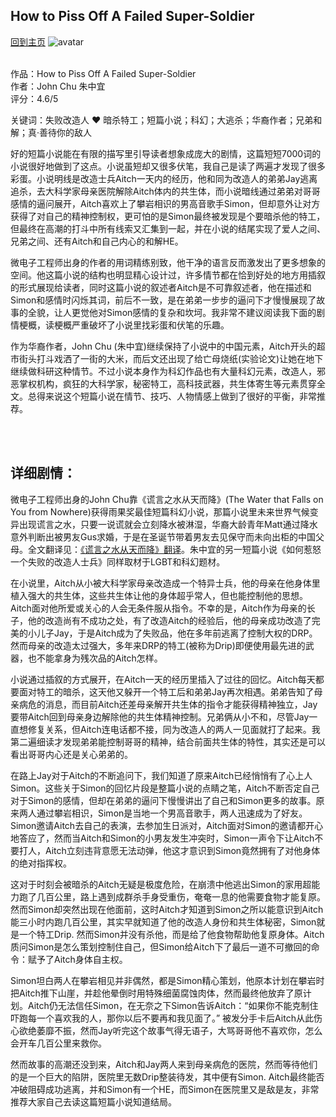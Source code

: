 ## How to Piss Off A Failed Super-Soldier
[回到主页](https://boheme130.github.io/Fiction.git.io/)
![avatar](https://i.ibb.co/tKcdmzn/Super-Soldier-FINAL-3-jpg.png)
<br/>
<br/>

作品：How to Piss Off A Failed Super-Soldier <br>
作者：John Chu  朱中宜 <br>
评分：4.6/5 <br>

关键词：失败改造人 ❤️ 暗杀特工；短篇小说；科幻；大逃杀；华裔作者；兄弟和解；真·善待你的敌人

好的短篇小说能在有限的描写里引导读者想象成庞大的剧情，这篇短短7000词的小说很好地做到了这点。小说虽短却又很多伏笔，我自己是读了两遍才发现了很多彩蛋。小说明线是改造士兵Aitch一天内的经历，他和同为改造人的弟弟Jay逃离追杀，去大科学家母亲医院解除Aitch体内的共生体，而小说暗线通过弟弟对哥哥感情的逼问展开，Aitch喜欢上了攀岩相识的男高音歌手Simon，但却意外让对方获得了对自己的精神控制权，更可怕的是Simon最终被发现是个要暗杀他的特工，但最终在高潮的打斗中所有线索又汇集到一起，并在小说的结尾实现了爱人之间、兄弟之间、还有Aitch和自己内心的和解HE。

微电子工程师出身的作者的用词精练别致，他干净的语言反而激发出了更多想象的空间。他这篇小说的结构也明显精心设计过，许多情节都在恰到好处的地方用插叙的形式展现给读者，同时这篇小说的叙述者Aitch是不可靠叙述者，他在描述和Simon和感情时闪烁其词，前后不一致，是在弟弟一步步的逼问下才慢慢展现了故事的全貌，让人更觉他对Simon感情的复杂和坎坷。我非常不建议阅读我下面的剧情梗概，读梗概严重破坏了小说里找彩蛋和伏笔的乐趣。

作为华裔作者，John Chu (朱中宜)继续保持了小说中的中国元素，Aitch开头的超市街头打斗戏洒了一街的大米，而后文还出现了给亡母烧纸(实验论文)让她在地下继续做科研这种情节。不过小说本身作为科幻作品也有大量科幻元素，改造人，邪恶掌权机构，疯狂的大科学家，秘密特工，高科技武器，共生体寄生等元素贯穿全文。总得来说这个短篇小说在情节、技巧、人物情感上做到了很好的平衡，非常推荐。

<br>
<br>

## 详细剧情：
微电子工程师出身的John Chu靠《谎言之水从天而降》(The Water that Falls on You from Nowhere)获得雨果奖最佳短篇科幻小说，那篇小说里未来世界气候变异出现谎言之水，只要一说谎就会立刻降水被淋湿，华裔大龄青年Matt通过降水意外判断出被男友Gus求婚，于是在圣诞节带着男友去见保守而未向出柜的中国父母。全文翻译见：[《谎言之水从天而降》翻译](https://boheme130.github.io/WaterFrNowh.git.io/)。朱中宜的另一短篇小说《如何惹怒一个失败的改造人士兵》同样取材于LGBT和科幻题材。

在小说里，Aitch从小被大科学家母亲改造成一个特异士兵，他的母亲在他身体里植入强大的共生体，这些共生体让他的身体超乎常人，但也能控制他的思想。Aitch面对他所爱或关心的人会无条件服从指令。不幸的是，Aitch作为母亲的长子，他的改造尚有不成功之处，有了改造Aitch的经验后，他的母亲成功改造了完美的小儿子Jay，于是Aitch成为了失败品，他在多年前逃离了控制大权的DRP。然而母亲的改造太过强大，多年来DRP的特工(被称为Drip)即便使用最先进的武器，也不能拿身为残次品的Aitch怎样。

小说通过插叙的方式展开，在Aitch一天的经历里插入了过往的回忆。Aitch每天都要面对特工的暗杀，这天他又躲开一个特工后和弟弟Jay再次相遇。弟弟告知了母亲病危的消息，而目前Aitch还差母亲解开共生体的指令才能获得精神独立，Jay要带Aitch回到母亲身边解除他的共生体精神控制。兄弟俩从小不和，尽管Jay一直想修复关系，但Aitch连电话都不接，同为改造人的两人一见面就打了起来。我第二遍细读才发现弟弟能控制哥哥的精神，结合前面共生体的特性，其实还是可以看出哥哥内心还是关心弟弟的。

在路上Jay对于Aitch的不断追问下，我们知道了原来Aitch已经悄悄有了心上人Simon。这些关于Simon的回忆片段是整篇小说的点睛之笔，Aitch不断否定自己对于Simon的感情，但却在弟弟的逼问下慢慢讲出了自己和Simon更多的故事。原来两人通过攀岩相识，Simon是当地一个男高音歌手，两人迅速成为了好友。Simon邀请Aitch去自己的表演，去参加生日派对，Aitch面对Simon的邀请都开心地答应了，然而当Aitch和Simon的小男友发生冲突时，Simon一声令下让Aitch不要打人，Aitch立刻违背意愿无法动弹，他这才意识到Simon竟然拥有了对他身体的绝对指挥权。

这对于时刻会被暗杀的Aitch无疑是极度危险，在崩溃中他逃出Simon的家用超能力跑了几百公里，路上遇到成群杀手身受重伤，奄奄一息的他需要食物才能复原。然而Simon却突然出现在他面前，这时Aitch才知道到Simon之所以能意识到Aitch能三小时内跑几百公里，其实早就知道了他的改造人身份和共生体秘密，Simon就是一个特工Drip. 然而Simon并没有杀他，而是给了他食物帮助他复原身体。Aitch质问Simon是怎么策划控制住自己，但Simon给Aitch下了最后一道不可撤回的命令：赋予了Aitch身体自主权。

Simon坦白两人在攀岩相见并非偶然，都是Simon精心策划，他原本计划在攀岩时把Aitch推下山崖，并趁他晕倒时用特殊细菌腐蚀肉体，然而最终他放弃了原计划。Aitch仍无法信任Simon，在无奈之下Simon告诉Aitch：“如果你不能克制住吓跑每一个喜欢我的人，那你以后不要再和我见面了。” 被发分手卡后Aitch从此伤心欲绝萎靡不振，然而Jay听完这个故事气得无语子，大骂哥哥他不喜欢你，怎么会开车几百公里来救你。

然而故事的高潮还没到来，Aitch和Jay两人来到母亲病危的医院，然而等待他们的是一个巨大的陷阱，医院里无数Drip整装待发，其中便有Simon. Aitch最终能否冲破阻碍成功逃离，并和Simon有一个HE，而Simon在医院里又是敌是友，非常推荐大家自己去读这篇短篇小说知道结局。